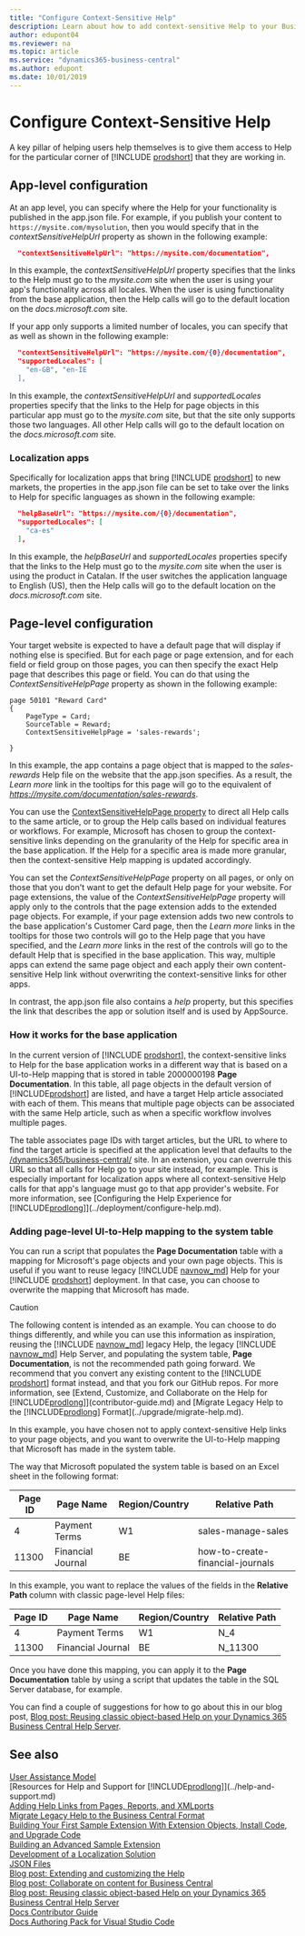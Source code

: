 ```yaml
---
title: "Configure Context-Sensitive Help"
description: Learn about how to add context-sensitive Help to your Business Central solution.
author: edupont04
ms.reviewer: na
ms.topic: article
ms.service: "dynamics365-business-central"
ms.author: edupont
ms.date: 10/01/2019
---
```


# Configure Context-Sensitive Help

A key pillar of helping users help themselves is to give them access to Help for the particular corner of [!INCLUDE [prodshort](../developer/includes/prodshort.md)] that they are working in.  

## App-level configuration

At an app level, you can specify where the Help for your functionality is published in the app.json file. For example, if you publish your content to `https://mysite.com/mysolution`, then you would specify that in the *contextSensitiveHelpUrl* property as shown in the following example:

```json
  "contextSensitiveHelpUrl": "https://mysite.com/documentation",

```

In this example, the *contextSensitiveHelpUrl* property specifies that the links to the Help must go to the *mysite.com* site when the user is using your app's functionality across all locales. When the user is using functionality from the base application, then the Help calls will go to the default location on the *docs.microsoft.com* site.  

If your app only supports a limited number of locales, you can specify that as well as shown in the following example:

```json
  "contextSensitiveHelpUrl": "https://mysite.com/{0}/documentation",
  "supportedLocales": [
    "en-GB", "en-IE
  ],
```

In this example, the *contextSensitiveHelpUrl* and *supportedLocales* properties specify that the links to the Help for page objects in this particular app must go to the *mysite.com* site, but that the site only supports those two languages. All other Help calls will go to the default location on the *docs.microsoft.com* site.  

### Localization apps

Specifically for localization apps that bring [!INCLUDE [prodshort](../developer/includes/prodshort.md)] to new markets, the properties in the app.json file can be set to take over the links to Help for specific languages as shown in the following example:

```json
  "helpBaseUrl": "https://mysite.com/{0}/documentation",
  "supportedLocales": [
    "ca-es"
  ],
```

In this example, the *helpBaseUrl* and *supportedLocales* properties specify that the links to the Help must go to the *mysite.com* site when the user is using the product in Catalan. If the user switches the application language to English (US), then the Help calls will go to the default location on the *docs.microsoft.com* site.  

## Page-level configuration

Your target website is expected to have a default page that will display if nothing else is specified. But for each page or page extension, and for each field or field group on those pages, you can then specify the exact Help page that describes this page or field. You can do that using the *ContextSensitiveHelpPage* property as shown in the following example:

```
page 50101 "Reward Card"
{
    PageType = Card;
    SourceTable = Reward;
    ContextSensitiveHelpPage = 'sales-rewards';

}
```

In this example, the app contains a page object that is mapped to the *sales-rewards* Help file on the website that the app.json specifies. As a result, the *Learn more* link in the tooltips for this page will go to the equivalent of *https://mysite.com/documentation/sales-rewards*.  

You can use the [ContextSensitiveHelpPage property](../developer/properties/devenv-contextsensitivehelppage-property.md) to direct all Help calls to the same article, or to group the Help calls based on individual features or workflows. For example, Microsoft has chosen to group the context-sensitive links depending on the granularity of the Help for specific area in the base application. If the Help for a specific area is made more granular, then the context-sensitive Help mapping is updated accordingly.  

You can set the *ContextSensitiveHelpPage* property on all pages, or only on those that you don't want to get the default Help page for your website. For page extensions, the value of the *ContextSensitiveHelpPage* property will apply only to the controls that the page extension adds to the extended page objects. For example, if your page extension adds two new controls to the base application's Customer Card page, then the *Learn more* links in the tooltips for those two controls will go to the Help page that you have specified, and the *Learn more* links in the rest of the controls will go to the default Help that is specified in the base application. This way, multiple apps can extend the same page object and each apply their own content-sensitive Help link without overwriting the context-sensitive links for other apps.  

In contrast, the app.json file also contains a *help* property, but this specifies the link that describes the app or solution itself and is used by AppSource.  

### How it works for the base application

In the current version of [!INCLUDE [prodshort](../developer/includes/prodshort.md)], the context-sensitive links to Help for the base application works in a different way that is based on a UI-to-Help mapping that is stored in table 2000000198 **Page Documentation**. In this table, all page objects in the default version of [!INCLUDE[prodshort](../developer/includes/prodshort.md)] are listed, and have a target Help article associated with each of them. This means that multiple page objects can be associated with the same Help article, such as when a specific workflow involves multiple pages.  

The table associates page IDs with target articles, but the URL to where to find the target article is specified at the application level that defaults to the [/dynamics365/business-central/](/dynamics365/business-central/) site. In an extension, you can overrule this URL so that all calls for Help go to your site instead, for example. This is especially important for localization apps where all context-sensitive Help calls for that app's language must go to that app provider's website. For more information, see [Configuring the Help Experience for [!INCLUDE[prodlong](../developer/includes/prodlong.md)]](../deployment/configure-help.md).  

### Adding page-level UI-to-Help mapping to the system table

You can run a script that populates the **Page Documentation** table with a mapping for Microsoft's page objects and your own page objects. This is useful if you want to reuse legacy [!INCLUDE [navnow_md](../developer/includes/navnow_md.md)] Help for your [!INCLUDE [prodshort](../developer/includes/prodshort.md)] deployment. In that case, you can choose to overwrite the mapping that Microsoft has made.  

> [!CAUTION]
> The following content is intended as an example. You can choose to do things differently, and while you can use this information as inspiration, reusing the [!INCLUDE [navnow_md](../developer/includes/navnow_md.md)] legacy Help, the legacy [!INCLUDE [navnow_md](../developer/includes/navnow_md.md)] Help Server, and populating the system table, **Page Documentation**, is not the recommended path going forward. We recommend that you convert any existing content to the [!INCLUDE [prodshort](../developer/includes/prodshort.md)] format instead, and that you fork our GitHub repos. For more information, see [Extend, Customize, and Collaborate on the Help for [!INCLUDE[prodlong](../developer/includes/prodlong.md)]](contributor-guide.md) and [Migrate Legacy Help to the [!INCLUDE[prodlong](../developer/includes/prodlong.md)] Format](../upgrade/migrate-help.md).  

In this example, you have chosen not to apply context-sensitive Help links to your page objects, and you want to overwrite the UI-to-Help mapping that Microsoft has made in the system table.  

The way that Microsoft populated the system table is based on an Excel sheet in the following format:

|Page ID  |Page Name  |Region/Country  |Relative Path  |
|---------|-----------|----------------|---------------|
|4     |Payment Terms |W1              |sales-manage-sales|
|11300 |Financial Journal  |BE         |how-to-create-financial-journals |

In this example, you want to replace the values of the fields in the **Relative Path** column with classic page-level Help files:

|Page ID  |Page Name  |Region/Country  |Relative Path  |
|---------|-----------|----------------|---------------|
|4     |Payment Terms |W1              |N_4|
|11300 |Financial Journal  |BE         |N_11300 |

Once you have done this mapping, you can apply it to the **Page Documentation** table by using a script that updates the table in the SQL Server database, for example.  

You can find a couple of suggestions for how to go about this in our blog post, [Blog post: Reusing classic object-based Help on your Dynamics 365 Business Central Help Server](https://cloudblogs.microsoft.com/dynamics365/it/2019/08/13/reusing-classic-object-based-help-dynamics-365-business-central-help-server/).

## See also

[User Assistance Model](../user-assistance.md)  
[Resources for Help and Support for [!INCLUDE[prodlong](../developer/includes/prodlong.md)]](../help-and-support.md)  
[Adding Help Links from Pages, Reports, and XMLports](../developer/devenv-adding-help-links-from-pages-tables-xmlports.md)  
[Migrate Legacy Help to the Business Central Format](../upgrade/migrate-help.md)  
[Building Your First Sample Extension With Extension Objects, Install Code, and Upgrade Code](../developer/devenv-extension-example.md)  
[Building an Advanced Sample Extension](../developer/devenv-extension-advanced-example.md)  
[Development of a Localization Solution](../developer/readiness/readiness-develop-localization.md)  
[JSON Files](../developer/devenv-json-files.md)  
[Blog post: Extending and customizing the Help](https://cloudblogs.microsoft.com/dynamics365/it/2019/08/14/extending-and-customizing-the-help-in-dynamics-365-business-central)  
[Blog post: Collaborate on content for Business Central](https://cloudblogs.microsoft.com/dynamics365/it/2019/08/14/collaborate-on-content-for-dynamics-365-business-central/)  
[Blog post: Reusing classic object-based Help on your Dynamics 365 Business Central Help Server](https://cloudblogs.microsoft.com/dynamics365/it/2019/08/13/reusing-classic-object-based-help-dynamics-365-business-central-help-server/)  
[Docs Contributor Guide](/contribute/)  
[Docs Authoring Pack for Visual Studio Code](/contribute/how-to-write-docs-auth-pack)  
